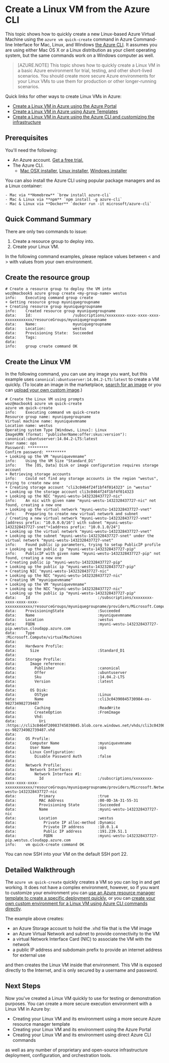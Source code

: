 <properties
   pageTitle="Create a Linux VM from the CLI | Microsoft Azure"
   description="Create a new Linux VM on Microsoft Azure using the Azure CLI from Mac, Linux, or Windows."
   services="virtual-machines-linux"
   documentationCenter="virtual-machines"
   authors="vlivech"
   manager="timlt"
   editor=""/>

<tags
   ms.service="virtual-machines-linux"
   ms.devlang="NA"
   ms.topic="article"
   ms.tgt_pltfrm="vm-linux"
   ms.workload="infrastructure"
   ms.date="02/02/2016"
   ms.author="v-livech"/>


# Create a Linux VM from the Azure CLI

This topic shows how to quickly create a new Linux-based Azure Virtual Machine using the `azure vm quick-create` command in Azure Command-line Interface for Mac, Linux, and Windows [the Azure CLI](../xplat-cli-install.md). It assumes you are using either Mac OS X or a Linux distribution as your client operating system, but the same commands work on a Windows computer as well. 

> [AZURE.NOTE] This topic shows how to quickly create a Linux VM in a basic Azure environment for trial, testing, and other short-lived scenarios. You should create more secure Azure environments for your Linux VMs to use them for production or other longer-running scenarios. 

Quick links for other ways to create Linux VMs in Azure:

- [Create a Linux VM in Azure using the Azure Portal]()
- [Create a Linux VM in Azure using Azure Templates]()
- [Create a Linux VM in Azure using the Azure CLI and customizing the infrastructure]()

## Prerequisites

You'll need the following:

  - An Azure account. [Get a free trial.](https://azure.microsoft.com/pricing/free-trial/)
  - The Azure CLI. 
    - [Mac OSX installer](http://go.microsoft.com/fwlink/?linkid=252249&clcid=0x409), [Linux installer](http://go.microsoft.com/fwlink/?linkid=253472&clcid=0x409), [Windows installer](http://go.microsoft.com/?linkid=9828653&clcid=0x409)
    
You can also install the Azure CLI using popular package managers and as a Linux container:

    - Mac via **Homebrew** `brew install azure-cli`
    - Mac & Linux via **npm** `npm install -g azure-cli`
    - Mac & Linux via **Docker** `docker run -it microsoft/azure-cli`

## Quick Command Summary

There are only two commands to issue:

1. Create a resource group to deploy into.
2. Create your Linux VM.

In the following command examples, please replace values between &lt; and &gt; with values from your own environment. 


## Create the resource group

```
# Create a resource group to deploy the VM into
woz@macbook$ azure group create <my-group-name> westus
info:    Executing command group create
+ Getting resource group myuniquegroupname
+ Creating resource group myuniquegroupname
info:    Created resource group myuniquegroupname
data:    Id:                  /subscriptions/xxxxxxxx-xxxx-xxxx-xxxx-xxxxxxxxxxxx/resourceGroups/myuniquegroupname
data:    Name:                myuniquegroupname
data:    Location:            westus
data:    Provisioning State:  Succeeded
data:    Tags:
data:
info:    group create command OK

```

## Create the Linux VM

In the following command, you can use any image you want, but this example uses `canonical:ubuntuserver:14.04.2-LTS:latest` to create a VM quickly. (To locate an image in the marketplace, [search for an image](virtual-machines-linux-cli-ps-findimage.md) or you can [upload your own custom image](virtual-machines-linux-create-upload-generic.md).)

```
# Create the Linux VM using prompts
woz@macbook$ azure vm quick-create
azure vm quick-create
info:    Executing command vm quick-create
Resource group name: myuniquegroupname
Virtual machine name: myuniquevmname
Location name: westus
Operating system Type [Windows, Linux]: Linux
ImageURN (format: "publisherName:offer:skus:version"): canonical:ubuntuserver:14.04.2-LTS:latest
User name: ops
Password: *********
Confirm password: *********
+ Looking up the VM "myuniquevmname"
info:    Using the VM Size "Standard_D1"
info:    The [OS, Data] Disk or image configuration requires storage account
+ Retrieving storage accounts
info:    Could not find any storage accounts in the region "westus", trying to create new one
+ Creating storage account "cli3c0464f24f1bf4f014323" in "westus"
+ Looking up the storage account cli3c0464f24f1bf4f014323
+ Looking up the NIC "myuni-westu-1432328437727-nic"
info:    An nic with given name "myuni-westu-1432328437727-nic" not found, creating a new one
+ Looking up the virtual network "myuni-westu-1432328437727-vnet"
info:    Preparing to create new virtual network and subnet
/ Creating a new virtual network "myuni-westu-1432328437727-vnet" [address prefix: "10.0.0.0/16"] with subnet "myuni-westu-1432328437727-snet"+[address prefix: "10.0.1.0/24"]
+ Looking up the virtual network "myuni-westu-1432328437727-vnet"
+ Looking up the subnet "myuni-westu-1432328437727-snet" under the virtual network "myuni-westu-1432328437727-vnet"
info:    Found public ip parameters, trying to setup PublicIP profile
+ Looking up the public ip "myuni-westu-1432328437727-pip"
info:    PublicIP with given name "myuni-westu-1432328437727-pip" not found, creating a new one
+ Creating public ip "myuni-westu-1432328437727-pip"
+ Looking up the public ip "myuni-westu-1432328437727-pip"
+ Creating NIC "myuni-westu-1432328437727-nic"
+ Looking up the NIC "myuni-westu-1432328437727-nic"
+ Creating VM "myuniquevmname"
+ Looking up the VM "myuniquevmname"
+ Looking up the NIC "myuni-westu-1432328437727-nic"
+ Looking up the public ip "myuni-westu-1432328437727-pip"
data:    Id                              :/subscriptions/xxxxxxxx-xxxx-xxxx-xxxx-xxxxxxxxxxxx/resourceGroups/myuniquegroupname/providers/Microsoft.Compute/virtualMachines/myuniquevmname
data:    ProvisioningState               :Succeeded
data:    Name                            :myuniquevmname
data:    Location                        :westus
data:    FQDN                            :myuni-westu-1432328437727-pip.westus.cloudapp.azure.com
data:    Type                            :Microsoft.Compute/virtualMachines
data:
data:    Hardware Profile:
data:      Size                          :Standard_D1
data:
data:    Storage Profile:
data:      Image reference:
data:        Publisher                   :canonical
data:        Offer                       :ubuntuserver
data:        Sku                         :14.04.2-LTS
data:        Version                     :latest
data:
data:      OS Disk:
data:        OSType                      :Linux
data:        Name                        :cli3c04390845730984-os-982734982739487
data:        Caching                     :ReadWrite
data:        CreateOption                :FromImage
data:        Vhd:
data:          Uri                       :https://cli3c0464f20983745039845.blob.core.windows.net/vhds/cli3c04390845730984-os-982734982739487.vhd
data:
data:    OS Profile:
data:      Computer Name                 :myuniquevmname
data:      User Name                     :ops
data:      Linux Configuration:
data:        Disable Password Auth       :false
data:
data:    Network Profile:
data:      Network Interfaces:
data:        Network Interface #1:
data:          Id                        :/subscriptions/xxxxxxxx-xxxx-xxxx-xxxx-xxxxxxxxxxxx/resourceGroups/myuniquegroupname/providers/Microsoft.Network/networkInterfaces/myuni-westu-1432328437727-nic
data:          Primary                   :true
data:          MAC Address               :00-0D-3A-31-55-31
data:          Provisioning State        :Succeeded
data:          Name                      :myuni-westu-1432328437727-nic
data:          Location                  :westus
data:            Private IP alloc-method :Dynamic
data:            Private IP address      :10.0.1.4
data:            Public IP address       :191.239.51.1
data:            FQDN                    :myuni-westu-1432328437727-pip.westus.cloudapp.azure.com
info:    vm quick-create command OK

```

You can now SSH into your VM on the default SSH port 22.

## Detailed Walkthrough

The `azure vm quick-create` quickly creates a VM so you can log in and get working. It does not have a complex environment, however, so if you want to customize your environment you can [use an Azure resource manager template to create a specific deployment quickly](virtual-machines-linux-cli-deploy-templates.md), or you can [create your own custom environment for a Linux VM using Azure CLI commands directly](virtual-machines-linux-cli-deploy-templates.md). 

The example above creates:

- an Azure Storage account to hold the .vhd file that is the VM image
- an Azure Virtual Network and subnet to provide connectivity to the VM
- a virtual Network Interface Card (NIC) to associate the VM with the network
- a public IP address and subdomain prefix to provide an internet address for external use

and then creates the Linux VM inside that environment. This VM is exposed directly to the Internet, and is only secured by a username and password. 



## Next Steps

Now you've created a Linux VM quickly to use for testing or demonstration purposes. You can create a more secure execution environment with a Linux VM in Azure by:

- Creating your Linux VM and its environment using a more secure Azure resource manager template
- Creating your Linux VM and its environment using the Azure Portal
- Creating your Linux VM and its environment using direct Azure CLI commands

as well as any number of proprietary and open-source infrastructure deployment, configuration, and orchestration tools.
